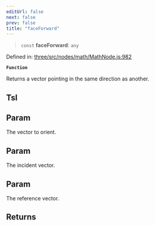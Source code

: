 ```yaml
---
editUrl: false
next: false
prev: false
title: "faceForward"
---
```


> `const` **faceForward**: `any`

Defined in: [three/src/nodes/math/MathNode.js:982](https://github.com/DefinitelyMaybe/three-i18n/blob/fa57b79433d1c349ffb23a78727299c8d4190136/three/src/nodes/math/MathNode.js#L982)

**`Function`**

Returns a vector pointing in the same direction as another.

## Tsl

## Param

The vector to orient.

## Param

The incident vector.

## Param

The reference vector.

## Returns
